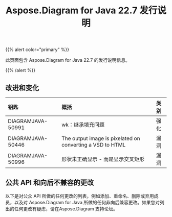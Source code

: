 ﻿---
title: Aspose.Diagram for Java 22.7 发行说明
type: docs
weight: 21
url: /zh/java/aspose-diagram-for-java-22-7-release-notes/
---
{{% alert color="primary" %}}

此页面包含 Aspose.Diagram for Java 22.7 的发行说明信息。

{{% /alert %}}
## **改进和变化**  ##

|**钥匙**|**概括**|**类别**|
|:- |:- |:- |
|DIAGRAMJAVA-50991|wk：继承填充问题|强化|
|DIAGRAMJAVA-50446|The output image is pixelated on converting a VSD to HTML|漏洞|
|DIAGRAMJAVA-50996|形状未正确显示 - 而是显示交叉矩形|漏洞|

## **公共 API 和向后不兼容的更改**
以下是对公众 API 所做的任何更改的列表，例如添加、重命名、删除或弃用成员，以及对 Aspose.Diagram for Java 所做的任何非向后兼容更改。如果您对列出的任何更改有疑虑，请在Aspose.Diagram 支持论坛。